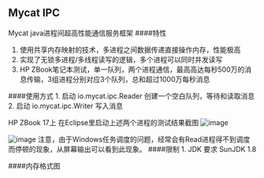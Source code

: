 Mycat IPC
---
Mycat java进程间超高性能通信服务框架
####特性
   1. 使用共享内存映射的技术，多进程之间数据传递直接操作内存，性能极高
   2. 实现了无锁多进程/多线程读写的逻辑，多个进程可以同时并发读写
   3. HP ZBook笔记本测试，单一队列，两个进程通信，最高高达每秒500万的消息传输，3组进程分别对应3个队列，总和超过1000万每秒消息



####使用方式
	1. 启动 io.mycat.ipc.Reader 创建一个空白队列，等待和读取消息
	2. 启动 io.mycat.ipc.Writer 写入消息

HP ZBook 17上 在Eclipse里启动上述两个进程的测试结果截图
![image](https://raw.githubusercontent.com/MyCATApache/Mycat-IPC/master/images/perf1.png)

![image](https://raw.githubusercontent.com/MyCATApache/Mycat-IPC/master/images/cpu.png)
注意，由于Windows任务调度的问题，经常会有Read进程得不到调度而停顿的现象，从屏幕输出可以看到此现象。
####限制
	1. JDK 要求 SunJDK 1.8


####内存格式图

	